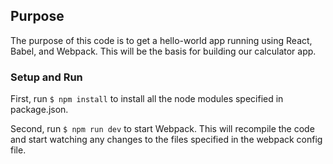 ## Purpose

The purpose of this code is to get a hello-world app running using React, Babel, and Webpack. This will be the basis for building our calculator app. 

### Setup and Run

First, run `$ npm install` to install all the node modules specified in package.json.

Second, run `$ npm run dev` to start Webpack. This will recompile the code and start watching any changes to the files specified in the webpack config file. 

